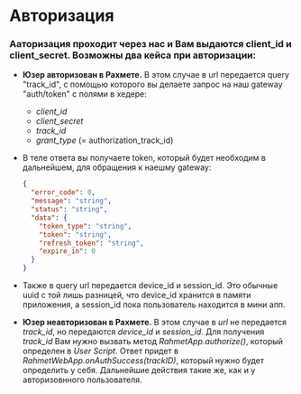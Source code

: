 # Авторизация

### Ааторизация проходит через нас и Вам выдаются client_id и client_secret. Возможны два кейса при авторизации:
- **Юзер авторизован в Рахмете.** В этом случае в url передается query "track_id", c помощью которого вы делаете запрос на наш gateway "auth/token" с полями в хедере: 
    - *client_id*
    - *client_secret*
    - *track_id* 
    - *grant_type* (= authorization_track_id)

- В теле ответа вы получаете token, который будет необходим в дальнейшем, для обращения к наешму gateway:
    ```json
    {
      "error_code": 0,
      "message": "string",
      "status": "string",
      "data": {
        "token_type": "string",
        "token": "string",
        "refresh_token": "string",
        "expire_in": 0
      }
    }
    ```
- Также в query url передается device_id и session_id. Это обычные uuid с той лишь разницей, что device_id хранится в памяти приложения, а session_id пока пользователь находится в мини апп. 
- **Юзер неавторизован в Рахмете.** В этом случае в *url* не передается *track_id*, но передаются *device_id* и *session_id*. Для получения *track_id* Вам нужно вызвать метод *RahmetApp.authorize()*, который определен в *User Script*. Ответ придет в *RahmetWebApp.onAuthSuccess(trackID)*, который нужно будет определить у себя. Дальнейшие действия такие же, как и у авторизовнного пользователя. 
